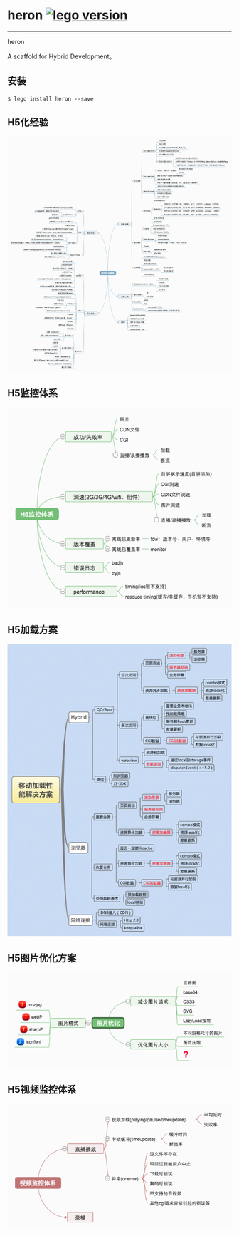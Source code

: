 # heron [![lego version](http://lego.imweb.io/badge/heron)](http://lego.imweb.io/badge/heron)

---

heron

A scaffold for Hybrid Development。

## 安装

```
$ lego install heron --save
```

## H5化经验

![移动优化经验](./src/imgs/移动优化经验.png)

## H5监控体系

![H5监控体系](./src/imgs/H5监控体系.png)

## H5加载方案

![移动加载性能解决方案](./src/imgs/移动加载性能解决方案.png)

## H5图片优化方案

![图片优化](./src/imgs/图片优化.png)

## H5视频监控体系

![H5视频播放监控拓扑图](./src/imgs/H5视频播放监控拓扑图.png)
